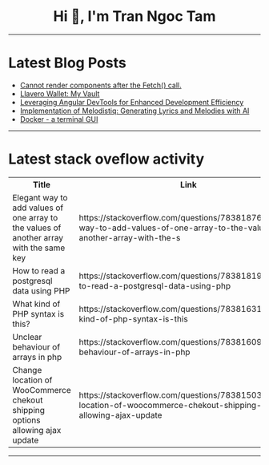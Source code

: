 <h1 align="center">Hi 👋, I'm Tran Ngoc Tam</h1>

---

# Latest Blog Posts 
<!-- BLOG-POST-LIST:START -->
- [Cannot render components after the Fetch&lpar;&rpar; call.](https://dev.to/driver3229/cannot-render-components-after-the-fetch-call-3l9a)
- [Llavero Wallet: My Vault](https://dev.to/el_ranu/explaining-llavero-wallet-my-vault-24nd)
- [Leveraging Angular DevTools for Enhanced Development Efficiency](https://dev.to/philipjohnbasile/leveraging-angular-devtools-for-enhanced-development-efficiency-2h4h)
- [Implementation of Melodistiq: Generating Lyrics and Melodies with AI](https://dev.to/aws-builders/unlocking-musical-creativity-with-ai-generating-lyrics-and-melodies-55p0)
- [Docker - a terminal GUI](https://dev.to/kiranuknow/docker-a-terminal-gui-2fo7)
<!-- BLOG-POST-LIST:END -->

---

# Latest stack oveflow activity
<table>
  <tr><th>Title</th><th>Link</th></tr>
  <!-- STACKOVERFLOW:START --><tr><td>Elegant way to add values of one array to the values of another array with the same key</td><td>https://stackoverflow.com/questions/78381876/elegant-way-to-add-values-of-one-array-to-the-values-of-another-array-with-the-s</td></tr><tr><td>How to read a postgresql data using PHP</td><td>https://stackoverflow.com/questions/78381819/how-to-read-a-postgresql-data-using-php</td></tr><tr><td>What kind of PHP syntax is this?</td><td>https://stackoverflow.com/questions/78381631/what-kind-of-php-syntax-is-this</td></tr><tr><td>Unclear behaviour of arrays in php</td><td>https://stackoverflow.com/questions/78381609/unclear-behaviour-of-arrays-in-php</td></tr><tr><td>Change location of WooCommerce chekout shipping options allowing ajax update</td><td>https://stackoverflow.com/questions/78381503/change-location-of-woocommerce-chekout-shipping-options-allowing-ajax-update</td></tr><!-- STACKOVERFLOW:END -->
</table>

---


